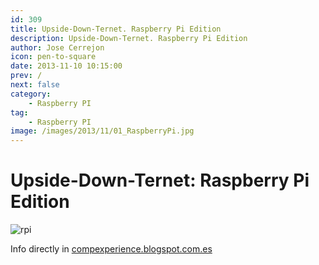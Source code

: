 ```yaml
---
id: 309
title: Upside-Down-Ternet. Raspberry Pi Edition
description: Upside-Down-Ternet. Raspberry Pi Edition
author: Jose Cerrejon
icon: pen-to-square
date: 2013-11-10 10:15:00
prev: /
next: false
category:
    - Raspberry PI
tag:
    - Raspberry PI
image: /images/2013/11/01_RaspberryPi.jpg
---
```


# Upside-Down-Ternet: Raspberry Pi Edition

![rpi](/images/2013/11/01_RaspberryPi.jpg)

Info directly in [compexperience.blogspot.com.es](https://compexperience.blogspot.com.es/2013/11/upside-down-ternet-raspberry-pi-edition.html)

